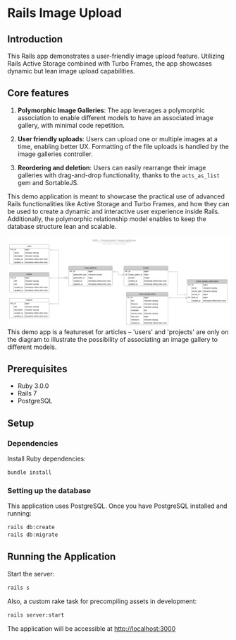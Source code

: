 # Rails Image Upload

## Introduction

This Rails app demonstrates a user-friendly image upload feature. Utilizing Rails Active Storage combined with Turbo Frames, the app showcases dynamic but lean image upload capabilities.

## Core features

1. **Polymorphic Image Galleries**: The app leverages a polymorphic association to enable different models to have an associated image gallery, with minimal code repetition.

2. **User friendly uploads**: Users can upload one or multiple images at a time, enabling better UX. Formatting of the file uploads is handled by the image galleries controller.

3. **Reordering and deletion**: Users can easily rearrange their image galleries with drag-and-drop functionality, thanks to the `acts_as_list` gem and SortableJS. 


This demo application is meant to showcase the practical use of advanced Rails functionalities like Active Storage and Turbo Frames, and how they can be used to create a dynamic and interactive user experience inside Rails. Additionally, the polymorphic relationship model enables to keep the database structure lean and scalable. 

![Entity relations in the DB](https://github.com/donnamagi/rails-image-upload/blob/main/app/assets/images/ERD%20Image%20Galleries-2.svg)
This demo app is a featureset for articles – 'users' and 'projects' are only on the diagram to illustrate the possibility of associating an image gallery to different models.

## Prerequisites
- Ruby 3.0.0
- Rails 7
- PostgreSQL

## Setup

### Dependencies
Install Ruby dependencies:
```bash
bundle install
```

### Setting up the database
This application uses PostgreSQL. Once you have PostgreSQL installed and running:

```bash
rails db:create
rails db:migrate
```

## Running the Application
Start the server:
```bash
rails s
```

Also, a custom rake task for precompiling assets in development:
```bash
rails server:start
```

The application will be accessible at [http://localhost:3000](http://localhost:3000)
